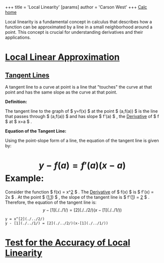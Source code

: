 +++
 title = 'Local Linearity'
[params]
	author = 'Carson West'
+++
[Calc home](./../calc-home/)

Local linearity is a fundamental concept in calculus that describes how a function can be approximated by a line in a small neighborhood around a point. This concept is crucial for understanding derivatives and their applications.
# [Local Linear Approximation](./../local-linear-approximation/)


## [Tangent Lines](./../tangent-lines/)

A tangent line to a curve at point is a line that "touches" the curve at that point and has the same slope as the curve at that point. 

**Definition:**

The tangent line to the graph of  $ y=f(x) $  at the point  $ (a,f(a)) $  is the line that passes through  $ (a,f(a)) $  and has slope  $ f'(a) $ , the [Derivative](./../derivative/) of  $ f $  at  $ x=a $ .

**Equation of the Tangent Line:**

Using the point-slope form of a line, the equation of the tangent line is given by:
#  $$ y - f(a) = f'(a)(x-a) $$  **Example:**
Consider the function  $ f(x) = x^[2](./../2/) $ . The [Derivative](./../derivative/) of  $ f(x) $  is  $ f'(x) = 2x $ . At the point  $ ([1](./../1/),[1](./../1/)) $ , the slope of the tangent line is  $ f'([1](./../1/)) = [2](./../2/) $ . 
Therefore, the equation of the tangent line is:
 $$ y - [1](./../1/) = [2](./../2/)(x-[1](./../1/)) $$  
```desmos-graph
y = x^[2](./../2/)
y - [1](./../1/) = [2](./../2/)(x-[1](./../1/))
```

# [Test for the Accuracy of Local Linearity](./../test-for-the-accuracy-of-local-linearity/)